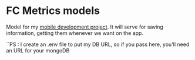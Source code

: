 # FC Metrics models

Model for my [mobile development project](https://github.com/Zakichanu/Efrei-S8-Mobile-Project-FCMetrics). It will serve for saving information, getting them whenever we want on the app.

``PS : I create an .env file to put my DB URL, so if you pass here, you'll need an URL for your mongoDB 
